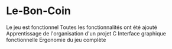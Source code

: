 # Le-Bon-Coin
Le jeu est fonctionnel
Toutes les fonctionnalités ont été ajouté
Apprentissage de l'organisation d'un projet C
Interface graphique fonctionnelle
Ergonomie du jeu complète
